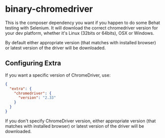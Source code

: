 # binary-chromedriver

This is the composer dependency you want if you happen to do some Behat testing with Selenium. It 
will download the correct chromedriver version for your dev platform, whether it's Linux 
(32bits or 64bits), OSX or Windows.

By default either appropriate version (that matches with installed browser) or latest version of the 
driver will be downloaded.
    
## Configuring Extra

If you want a specific version of ChromeDriver, use:

```json
{
  "extra": {
    "chromedriver": {
      "version": "2.33"
    }
  }
}
```

If you don't specify ChromeDriver version, either appropriate version (that matches with installed 
browser) or latest version of the driver will be downloaded.
